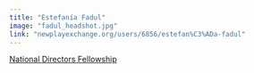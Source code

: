 ```yaml
---
title: "Estefanía Fadul"
image: "fadul_headshot.jpg"
link: "newplayexchange.org/users/6856/estefan%C3%ADa-fadul"
---
```


[National Directors Fellowship](/affiliated-artists/national-directors-fellowship)
